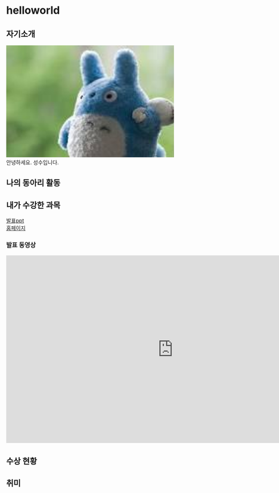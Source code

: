 # helloworld<br>
## 자기소개<br>

<img src="download.jpg" width="450px" height="300px"></img><br>
안녕하세요. 성수입니다.

## 나의 동아리 활동<br>

## 내가 수강한 과목<br>

[발표ppt](/presentation.pptx)<br>
[홈페이지](https://naver.com, "google link")

### 발표 동영상
<iframe width="894" height="503" src="https://www.youtube.com/embed/d-3cEQ1d1E4" title="[작업용 BGM] 상쾌한 기분으로 한가로이 하고 싶은 당신에게 | 서양 음악 Playlist - Songs to relieve stress - Morning Routine" frameborder="0" allow="accelerometer; autoplay; clipboard-write; encrypted-media; gyroscope; picture-in-picture; web-share" allowfullscreen></iframe><br>

## 수상 현황

## 취미

